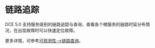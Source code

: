# 链路追踪

DCE 5.0 支持服务级别的链路追踪与查询，查看各个微服务的链路时延分布情况，在出现故障时可以快速定位故障。

更多详情，可参考[可观测性-->链路查询](../../../../insight/06UserGuide/04dataquery/tracequery.md)。
